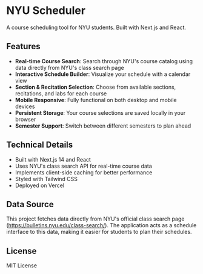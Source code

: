 # NYU Scheduler

A course scheduling tool for NYU students. Built with Next.js and React.

## Features

-   **Real-time Course Search**: Search through NYU's course catalog using data directly from NYU's class search page
-   **Interactive Schedule Builder**: Visualize your schedule with a calendar view
-   **Section & Recitation Selection**: Choose from available sections, recitations, and labs for each course
-   **Mobile Responsive**: Fully functional on both desktop and mobile devices
-   **Persistent Storage**: Your course selections are saved locally in your browser
-   **Semester Support**: Switch between different semesters to plan ahead

## Technical Details

-   Built with Next.js 14 and React
-   Uses NYU's class search API for real-time course data
-   Implements client-side caching for better performance
-   Styled with Tailwind CSS
-   Deployed on Vercel

## Data Source

This project fetches data directly from NYU's official class search page (https://bulletins.nyu.edu/class-search/). The application acts as a schedule interface to this data, making it easier for students to plan their schedules.

## License

MIT License
